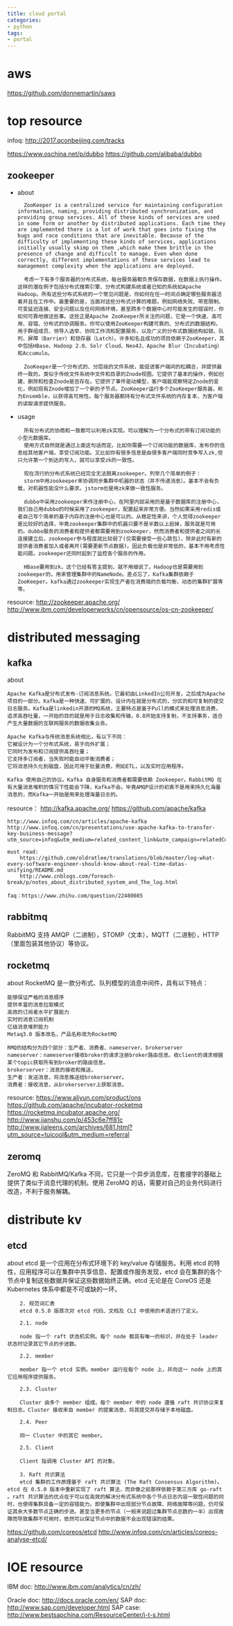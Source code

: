 ```yaml
---
title: cloud portal
categories:
- python
tags:
- portal
---
```


# aws
https://github.com/donnemartin/saws

# top resource
infoq: http://2017.qconbeijing.com/tracks

https://www.oschina.net/p/dubbo
https://github.com/alibaba/dubbo



## zookeeper

- about

        ZooKeeper is a centralized service for maintaining configuration information, naming, providing distributed synchronization, and providing group services. All of these kinds of services are used in some form or another by distributed applications. Each time they are implemented there is a lot of work that goes into fixing the bugs and race conditions that are inevitable. Because of the difficulty of implementing these kinds of services, applications initially usually skimp on them ,which make them brittle in the presence of change and difficult to manage. Even when done correctly, different implementations of these services lead to management complexity when the applications are deployed.

        考虑一下有多个服务器的分布式系统，每台服务器都负责保存数据，在数据上执行操作。这样的潜在例子包括分布式搜索引擎、分布式构建系统或者已知的系统如Apache Hadoop。所有这些分布式系统的一个常见问题是，你如何在任一时间点确定哪些服务器活着并且在工作中。最重要的是，当面对这些分布式计算的难题，例如网络失败、带宽限制、可变延迟连接、安全问题以及任何网络环境，甚至跨多个数据中心时可能发生的错误时，你如何可靠地做这些事。这些正是Apache ZooKeeper所关注的问题，它是一个快速、高可用、容错、分布式的协调服务。你可以使用ZooKeeper构建可靠的、分布式的数据结构，用于群组成员、领导人选举、协同工作流和配置服务，以及广义的分布式数据结构如锁、队列、屏障（Barrier）和锁存器（Latch）。许多知名且成功的项目依赖于ZooKeeper，其中包括HBase、Hadoop 2.0、Solr Cloud、Neo4J、Apache Blur（Incubating）和Accumulo。

        ZooKeeper是一个分布式的、分层级的文件系统，能促进客户端间的松耦合，并提供最终一致的，类似于传统文件系统中文件和目录的Znode视图。它提供了基本的操作，例如创建、删除和检查Znode是否存在。它提供了事件驱动模型，客户端能观察特定Znode的变化，例如现有Znode增加了一个新的子节点。ZooKeeper运行多个ZooKeeper服务器，称为Ensemble，以获得高可用性。每个服务器都持有分布式文件系统的内存复本，为客户端的读取请求提供服务。

- usage

        所有分布式的协商和一致都可以利用zk实现。可以理解为一个分布式的带有订阅功能的小型元数据库。
        使用方式自然就是通过上面这句话而定。比如你需要一个订阅功能的数据库，发布你的信息给其他客户端，享受订阅功能。又比如你有很多信息是由很多客户端同时竞争写入zk,但只允许第一个到达的写入，就可以享受zk的一致性。

        现在流行的分布式系统已经完全无法脱离zookeeper。列举几个简单的例子：
        storm中用zookeeper来协调同步集群中机器的状态（并不传递消息）。基本不会有负载，对机器性能没什么要求。jstorm也是用zk来做一致性服务。

        dubbo中采用zookeeper来作注册中心，在阿里内部采用的是基于数据库的注册中心，我们自己用dubbo的时候采用了zookeeper，配置起来非常方便。当然如果采用redis或者自己写个简单的基于内存的注册中心也是可以的。从稳定性来讲，个人觉得zookeeper是比较好的选择，毕竟zookeeper集群中的机器只要不是半数以上宕掉，服务就是可用的。dubbo服务的消费者和提供者都需要用到zookeeper，然而消费者和提供者之间的长连接建立后，zookeeper参与程度就比较弱了(仅需要接受一些心跳包)，除非此时有新的提供者消费者加入或者离开(需要更新节点数据)。因此负载也是非常低的，基本不用考虑性能问题。zookeeper还同时起到了监控各个服务的作用。

        HBase要用到zk，这个已经有答主提到，就不用细说了。Hadoop也是需要用到zookeeper的，用来管理集群中的NameNode。差点忘了，Kafka集群依赖于ZooKeeper。kafka通过zookeeper实现生产者在消费端的负载均衡，动态的集群扩展等等。


resource:
    http://zookeeper.apache.org/
    http://www.ibm.com/developerworks/cn/opensource/os-cn-zookeeper/

# distributed messaging

## kafka

about

    Apache Kafka是分布式发布-订阅消息系统。它最初由LinkedIn公司开发，之后成为Apache项目的一部分。Kafka是一种快速、可扩展的、设计内在就是分布式的，分区的和可复制的提交日志服务。Kafka是linkedin开源的MQ系统，主要特点是基于Pull的模式来处理消息消费，追求高吞吐量，一开始的目的就是用于日志收集和传输，0.8开始支持复制，不支持事务，适合产生大量数据的互联网服务的数据收集业务。

    Apache Kafka与传统消息系统相比，有以下不同：
    它被设计为一个分布式系统，易于向外扩展；
    它同时为发布和订阅提供高吞吐量；
    它支持多订阅者，当失败时能自动平衡消费者；
    它将消息持久化到磁盘，因此可用于批量消费，例如ETL，以及实时应用程序。

    Kafka 使用自己的协议。Kafka 自身服务和消费者都需要依赖 Zookeeper。RabbitMQ 在有大量消息堆积的情况下性能会下降，Kafka不会。毕竟AMQP设计的初衷不是用来持久化海量消息的，而Kafka一开始是用来处理海量日志的。


resource：
    http://kafka.apache.org/
    https://github.com/apache/kafka

    http://www.infoq.com/cn/articles/apache-kafka
    http://www.infoq.com/cn/presentations/use-apache-kafka-to-transfer-key-business-message?utm_source=infoq&utm_medium=related_content_link&utm_campaign=relatedContent_articles_clk

    must read: 
        https://github.com/oldratlee/translations/blob/master/log-what-every-software-engineer-should-know-about-real-time-datas-unifying/README.md
        http://www.cnblogs.com/foreach-break/p/notes_about_distributed_system_and_The_log.html
        
    faq：https://www.zhihu.com/question/22480085

## rabbitmq
RabbitMQ 支持 AMQP（二进制），STOMP（文本），MQTT（二进制），HTTP（里面包装其他协议）等协议。

## rocketmq
about
    RocketMQ 是一款分布式、队列模型的消息中间件，具有以下特点：

    能够保证严格的消息顺序
    提供丰富的消息拉取模式
    高效的订阅者水平扩展能力
    实时的消息订阅机制
    亿级消息堆积能力
    Metaq3.0 版本改名，产品名称改为RocketMQ

    RMQ的结构分为四个部分：生产者、消费者、nameserver、brokerserver
    nameserver：nameserver接收broker的请求注册broker路由信息。收client的请求根据某个topic获取所有到broker的路由信息。
    brokerserver：消息的接收和推送，
    生产者：发送消息，将消息推送给brokerserver。
    消费者：接收消息，从brokerserver上获取消息。

resource:
    https://www.aliyun.com/product/ons
    https://github.com/apache/incubator-rocketmq
    https://rocketmq.incubator.apache.org/
    http://www.jianshu.com/p/453c6e7ff81c
    http://www.jialeens.com/archives/681.html?utm_source=tuicool&utm_medium=referral

## zeromq
ZeroMQ 和 RabbitMQ/Kafka 不同，它只是一个异步消息库，在套接字的基础上提供了类似于消息代理的机制。使用 ZeroMQ 的话，需要对自己的业务代码进行改造，不利于服务解耦。


# distribute kv

## etcd
about
        etcd 是一个应用在分布式环境下的 key/value 存储服务。利用 etcd 的特性，应用程序可以在集群中共享信息、配置或作服务发现，etcd 会在集群的各个节点中复制这些数据并保证这些数据始终正确。etcd 无论是在 CoreOS 还是 Kubernetes 体系中都是不可或缺的一环。

        2. 规范词汇表
        etcd 0.5.0 版首次对 etcd 代码、文档及 CLI 中使用的术语进行了定义。

        2.1. node

        node 指一个 raft 状态机实例。每个 node 都具有唯一的标识，并在处于 leader 状态时记录其它节点的步进数。

        2.2. member

        member 指一个 etcd 实例。member 运行在每个 node 上，并向这一 node 上的其它应用程序提供服务。

        2.3. Cluster

        Cluster 由多个 member 组成。每个 member 中的 node 遵循 raft 共识协议来复制日志。Cluster 接收来自 member 的提案消息，将其提交并存储于本地磁盘。

        2.4. Peer

        同一 Cluster 中的其它 member。

        2.5. Client

        Client 指调用 Cluster API 的对象。

        3. Raft 共识算法
        etcd 集群的工作原理基于 raft 共识算法 (The Raft Consensus Algorithm)。etcd 在 0.5.0 版本中重新实现了 raft 算法，而非像之前那样依赖于第三方库 go-raft 。raft 共识算法的优点在于可以在高效的解决分布式系统中各个节点日志内容一致性问题的同时，也使得集群具备一定的容错能力。即使集群中出现部分节点故障、网络故障等问题，仍可保证其余大多数节点正确的步进。甚至当更多的节点（一般来说超过集群节点总数的一半）出现故障而导致集群不可用时，依然可以保证节点中的数据不会出现错误的结果。


https://github.com/coreos/etcd
http://www.infoq.com/cn/articles/coreos-analyse-etcd/


# IOE resource

IBM doc:
http://www.ibm.com/analytics/cn/zh/

Oracle doc: http://docs.oracle.com/en/
SAP doc: http://www.sap.com/developer.html
SAP case: http://www.bestsapchina.com/ResourceCenter/i-t-s.html